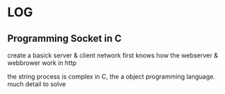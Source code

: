 # LOG

## Programming Socket in C

create a basick server & client network
first knows how the webserver & webbrower work in http

the string process is complex in C, the a object programming language. much detail to solve
